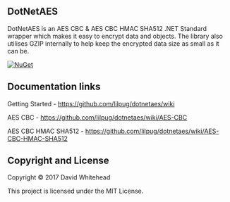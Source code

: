 ## DotNetAES

DotNetAES is an AES CBC & AES CBC HMAC SHA512 .NET Standard wrapper which makes it easy to encrypt data and objects. The library also utilises GZIP internally to help keep the encrypted data size as small as it can be.

[![NuGet](https://img.shields.io/nuget/v/DotNetAES.svg?maxAge=3600)](https://www.nuget.org/packages/DotNetAES/)


## Documentation links


Getting Started - https://github.com/lilpug/dotnetaes/wiki


AES CBC - https://github.com/lilpug/dotnetaes/wiki/AES-CBC


AES CBC HMAC SHA512 - https://github.com/lilpug/dotnetaes/wiki/AES-CBC-HMAC-SHA512

## Copyright and License
Copyright &copy; 2017 David Whitehead

This project is licensed under the MIT License.
